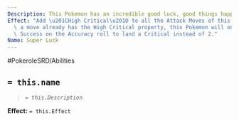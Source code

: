 ```yaml
---
Description: This Pokemon has an incredible good luck, good things happen to it regularly.
Effect: "Add \u201CHigh Critical\u201D to all the Attack Moves of this Pokemon. If\
  \ a move already has the High Critical property, this Pokemon will only need 1 More\
  \ Success on the Accuracy roll to land a Critical instead of 2."
Name: Super Luck
---
```


#PokeroleSRD/Abilities

## `= this.name`

> *`= this.Description`*

**Effect:** `= this.Effect`